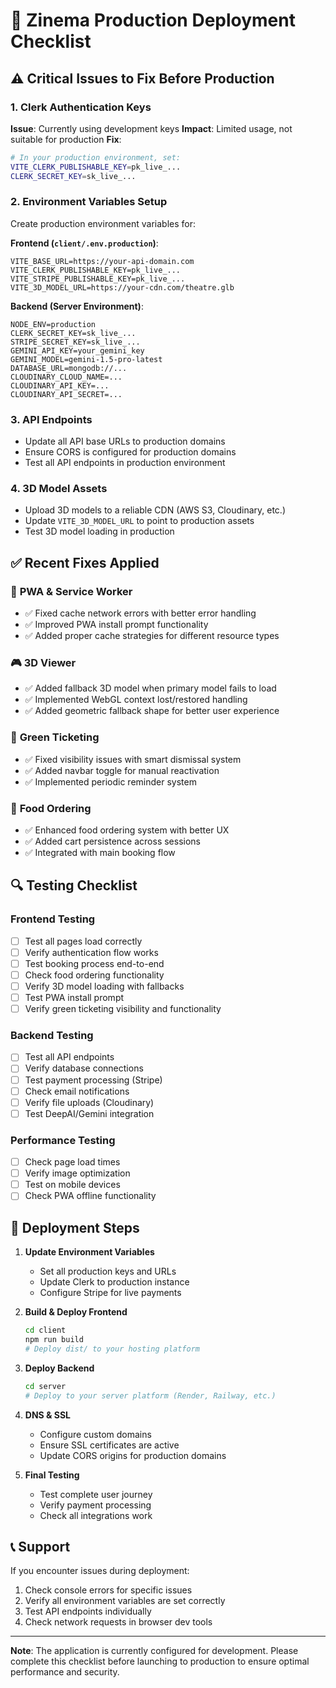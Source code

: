# 🚀 Zinema Production Deployment Checklist

## ⚠️ Critical Issues to Fix Before Production

### 1. **Clerk Authentication Keys**
**Issue**: Currently using development keys
**Impact**: Limited usage, not suitable for production
**Fix**:
```bash
# In your production environment, set:
VITE_CLERK_PUBLISHABLE_KEY=pk_live_...
CLERK_SECRET_KEY=sk_live_...
```

### 2. **Environment Variables Setup**
Create production environment variables for:

**Frontend (`client/.env.production`)**:
```env
VITE_BASE_URL=https://your-api-domain.com
VITE_CLERK_PUBLISHABLE_KEY=pk_live_...
VITE_STRIPE_PUBLISHABLE_KEY=pk_live_...
VITE_3D_MODEL_URL=https://your-cdn.com/theatre.glb
```

**Backend (Server Environment)**:
```env
NODE_ENV=production
CLERK_SECRET_KEY=sk_live_...
STRIPE_SECRET_KEY=sk_live_...
GEMINI_API_KEY=your_gemini_key
GEMINI_MODEL=gemini-1.5-pro-latest
DATABASE_URL=mongodb://...
CLOUDINARY_CLOUD_NAME=...
CLOUDINARY_API_KEY=...
CLOUDINARY_API_SECRET=...
```

### 3. **API Endpoints**
- Update all API base URLs to production domains
- Ensure CORS is configured for production domains
- Test all API endpoints in production environment

### 4. **3D Model Assets**
- Upload 3D models to a reliable CDN (AWS S3, Cloudinary, etc.)
- Update `VITE_3D_MODEL_URL` to point to production assets
- Test 3D model loading in production

## ✅ Recent Fixes Applied

### 🔧 **PWA & Service Worker**
- ✅ Fixed cache network errors with better error handling
- ✅ Improved PWA install prompt functionality
- ✅ Added proper cache strategies for different resource types

### 🎮 **3D Viewer**
- ✅ Added fallback 3D model when primary model fails to load
- ✅ Implemented WebGL context lost/restored handling
- ✅ Added geometric fallback shape for better user experience

### 🌱 **Green Ticketing**
- ✅ Fixed visibility issues with smart dismissal system
- ✅ Added navbar toggle for manual reactivation
- ✅ Implemented periodic reminder system

### 🍿 **Food Ordering**
- ✅ Enhanced food ordering system with better UX
- ✅ Added cart persistence across sessions
- ✅ Integrated with main booking flow

## 🔍 **Testing Checklist**

### Frontend Testing
- [ ] Test all pages load correctly
- [ ] Verify authentication flow works
- [ ] Test booking process end-to-end
- [ ] Check food ordering functionality
- [ ] Verify 3D model loading with fallbacks
- [ ] Test PWA install prompt
- [ ] Verify green ticketing visibility and functionality

### Backend Testing
- [ ] Test all API endpoints
- [ ] Verify database connections
- [ ] Test payment processing (Stripe)
- [ ] Check email notifications
- [ ] Verify file uploads (Cloudinary)
- [ ] Test DeepAI/Gemini integration

### Performance Testing
- [ ] Check page load times
- [ ] Verify image optimization
- [ ] Test on mobile devices
- [ ] Check PWA offline functionality

## 🚀 **Deployment Steps**

1. **Update Environment Variables**
   - Set all production keys and URLs
   - Update Clerk to production instance
   - Configure Stripe for live payments

2. **Build & Deploy Frontend**
   ```bash
   cd client
   npm run build
   # Deploy dist/ to your hosting platform
   ```

3. **Deploy Backend**
   ```bash
   cd server
   # Deploy to your server platform (Render, Railway, etc.)
   ```

4. **DNS & SSL**
   - Configure custom domains
   - Ensure SSL certificates are active
   - Update CORS origins for production domains

5. **Final Testing**
   - Test complete user journey
   - Verify payment processing
   - Check all integrations work

## 📞 **Support**

If you encounter issues during deployment:
1. Check console errors for specific issues
2. Verify all environment variables are set correctly
3. Test API endpoints individually
4. Check network requests in browser dev tools

---

**Note**: The application is currently configured for development. Please complete this checklist before launching to production to ensure optimal performance and security.
